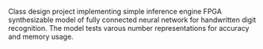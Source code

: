 Class design project implementing simple inference engine FPGA synthesizable model of fully connected neural network for handwritten digit recognition. The model tests varous number representations for accuracy and memory usage.
